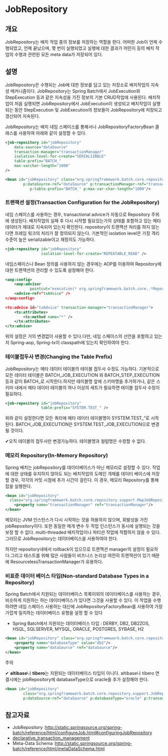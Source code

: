 # JobRepository

## 개요
JobRepository는 배치 작업 중의 정보를 저장하는 역할을 한다. 어떠한 Job이 언제 수행되었고, 언제 끝났으며, 몇 번이 실행되었고 실행에 대한 결과가 어떤지 등의 배치 작업의 수행과 관련된 모든 meta data가 저장되어 있다.

## 설명
JobRepository은 수행되는 Job에 대한 정보를 담고 있는 저장소로 배치작업의 지속성 메커니즘이다. JobRepository는 Spring Batch에서 JobExecution와 StepExecution 등과 같은 지속성을 가진 정보의 기본 CRUD작업에 사용된다. 배치작업이 처음 실행되면 JobRepository에서 JobExecution이 생성되고 배치작업이 실행되는 동안 StepExecution 및 JobExecution의 정보들이 JobRepository에 저장되고 갱신되어 지속된다.

JobRepository는 배치 네임 스페이스를 통해서나 JobRepositoryFactoryBean 클래스를 사용하여 아래와 같이 설정할 수 있다.

```xml
<job-repository id="jobRepository"
    data-source="dataSource"
    transaction-manager="transactionManager"
    isolation-level-for-create="SERIALIZABLE"
    table-prefix="BATCH_"
    max-varchar-length="1000"
/>
```

```xml
<bean id="jobRepository" class="org.springframework.batch.core.repository.support.JobRepositoryFactoryBean"
		p:dataSource-ref="dataSource" p:transactionManager-ref="transactionManager" p:isolation-level-for-create="ISOLATION_DEFAULT"
	       p:table-prefix="BATCH_" p:max-var-char-length="1000"/>
```

### 트랜잭션 설정(Transaction Configuration for the JobRepository)
네임 스페이스를 사용하는 경우, transactional advice가 자동으로 Repository 주위에 생성된다. 배치작업의 실패 후 다시 시작할 필요있는가의 상태를 포함하고 있는 메타 데이터가 제대로 지속되어 있는지 확인한다. repository이 트랜잭션 처리를 하지 않는다면 프레임 워크의 처리가 잘 정의되지 않는다. 기본적인 isolation level은 가장 격리 수준이 높은 serializable이고 재정의도 가능하다.

```xml
<job-repository id="jobRepository"
                isolation-level-for-create="REPEATABLE_READ" />
```

네임스페이스나 Bean 정의를 사용하지 않는 경우에는 AOP를 이용하여 Repository에 대한 트랜잭션의 관리할 수 있도록 설정해야 한다.

```xml
<aop:config>
    <aop:advisor 
           pointcut="execution(* org.springframework.batch.core..*Repository+.*(..))"/>
    <advice-ref="txAdvice" />
</aop:config>
 
<tx:advice id="txAdvice" transaction-manager="transactionManager">
    <tx:attributes>
        <tx:method name="*" />
    </tx:attributes>
</tx:advice>
```

위의 설정은 거의 변경없이 사용할 수 있다.다만, 네임 스페이스의 선언을 포함하고 있는지 Spring-aop, Spring-tx이 classpath에 있는지 확인하여야 한다.

### 테이블접두사 변경(Changing the Table Prefix)
JobRepository는 메타 데이터 테이블의 테이블 접두사 수정도 가능하다. 기본적으로 모든 데이터 테이블은 BATCH_JOB_EXECUTION 와 BATCH_STEP_EXECUTION 등과 같이 BATCH_로 시작한다.하지만 테이블명 앞에 스키마명을 추가하거나, 같은 스키마 내에서 메타 데이터 테이블의 하나 이상의 세트가 필요하면 테이블 접두사 수정이 필요하다.

```xml
<job-repository id="jobRepository"
                table-prefix="SYSTEM.TEST_" />
```

위와 같이 설정한다면 모든 쿼리에 메타 데이터 테이블명이 SYSTEM.TEST_”로 시작된다. BATCH_JOB_EXECUTION은 SYSTEM.TEST_JOB_EXECUTION으로 변경될 것이다.

✔오직 테이블의 접두사만 변경가능하다. 테이블명과 컬럼명은 수정할 수 없다.

### 메모리 Repository(In-Memory Repository)
Spring 배치는 jobRepository를 데이터베이스가 아닌 메모리로 설정할 수 있다. 작업에 대한 상태를 유지하지 않아도 되는 배치작업의 도메인 개체를 데이터 베이스에 저장할 경우, 각각의 커밋 시점에 추가 시간이 걸린다. 이 경우, 메모리 Repository를 통해 잡을 실행한다.

```xml
<bean id="jobRepository" 
  class="org.springframework.batch.core.repository.support.MapJobRepositoryFactoryBean">
    <property name="transactionManager" ref="transactionManager"/>
</bean>
```

메모리는 JVM 인스턴스가 다시 시작하는 것을 허용하지 않으며, 휘발성을 가진 jobRepository이다. 또한 동일한 매개 변수 두 작업 인스턴스가 동시에 실행되는 것을 보장 할 수 없다. multi-threaded 배치작업이나 파티션 작업에 적합하지 않을 수 있다.그러므로 JobRepository는 데이터베이스을 사용하여야 한다.

하지만 repository내에서 rollback이 있으므로 트랜잭션 manager의 설정이 필요하다.그리고 테스트를 위해 많은 사람들이 비즈니스 논리상 여전히 트랜잭션이 있기 때문에 ResourcelessTransactionManager가 유용하다.

### 비표준 데이터 베이스 타입(Non-standard Database Types in a Repository)
Spring Batch에서 지원되는 데이터베이스 목록이외의 데이터베이스를 사용하는 경우,비슷하게 지원하는 하는 데이터베이스가 있다면 그것을 사용할 수 있다. 이 작업을 수행하려면 네임 스페이스 사용하는 대신에 JobRepositoryFactoryBean를 사용하여 가장 가깝게 일치하는 데이터베이스 유형을 설정 할 수 있다

- Spring Batch에서 지원되는 데이터베이스 타입 : DERBY, DB2, DB2ZOS, HSQL, SQLSERVER, MYSQL, ORACLE, POSTGRES, SYBASE, H2

```xml
<bean id="jobRepository" class="org.springframework.batch.core.repository.support.JobRepositoryFactoryBean">
    <property name="databaseType" value="db2"/>
    <property name="dataSource" ref="dataSource"/>
</bean>
```

주의

✔ **altibase**나 **tibero**는 지원되는 데이터베이스 타입이 아니다. altibase나 tibero 연결시에는 jobRepository에 databaseType으로 oracle을 추가 설정해야 한다.

```xml
<bean id="jobRepository"
		class="org.springframework.batch.core.repository.support.JobRepositoryFactoryBean"
		p:dataSource-ref="dataSource" p:databaseType="oracle" p:transactionManager-ref="transactionManager" p:lobHandler-ref="lobHandler"/>
```

## 참고자료
- JobRepository :http://static.springsource.org/spring-batch/reference/html/configureJob.html#configuringJobRepository
- [declarative_transaction_management](https://www.egovframe.go.kr/wiki/doku.php?id=egovframework:rte:psl:transaction:declarative_transaction_management)
- Meta-Data Schema :http://static.springsource.org/spring-batch/reference/html/metaDataSchema.html
